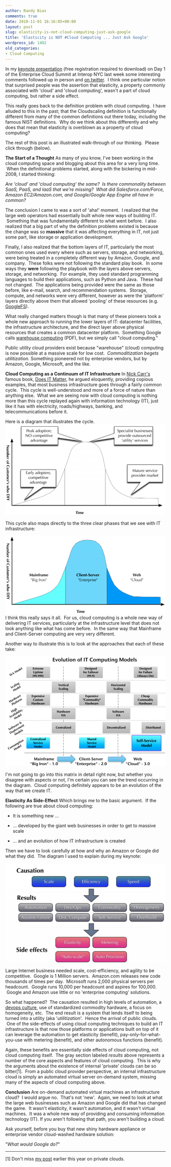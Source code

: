 ```yaml
---
author: Randy Bias
comments: true
date: 2010-11-01 16:16:05+00:00
layout: post
slug: elasticity-is-not-cloud-computing-just-ask-google
title: 'Elasticity is NOT #Cloud Computing ... Just Ask Google'
wordpress_id: 1492
old_categories:
- Cloud Computing
---
```


In my [keynote presentation](http://www.interop.com/newyork/2010/presentations/enterprise-cloud-summit.php) (free registration required to download) on Day 1 of the Enterprise Cloud Summit at Interop NYC last week some interesting comments followed up in person and [on twitter](http://twitter.com/acroll/status/27733665801).  I think one particular notion that surprised people was the assertion that elasticity, a property commonly associated with 'cloud' and 'cloud computing', wasn't a part of cloud computing, but rather a side effect.

This really goes back to the definition problem with cloud computing.  I have alluded to this in the past; that the Cloudscaling definition is functionally different from many of the common definitions out there today, including the famous NIST definitions.  Why do we think about this differently and why does that mean that elasticity is overblown as a property of cloud computing?

The rest of this post is an illustrated walk-through of our thinking.  Please click through (below).

<!-- more -->

**The Start of a Thought**
As many of you know, I've been working in the cloud computing space and blogging about this area for a very long time.  When the definitional problems started, along with the bickering in mid-2008, I started thinking:

_Are 'cloud' and 'cloud computing' the same?  Is there commonality between SaaS, PaaS, and IaaS that we're missing?  What did Salesforce.com/Force, Amazon EC2/Amazon.com, and Google/Google App Engine all have in common?_

The conclusion I came to was a sort of 'aha!' moment.  I realized that the large web operators had essentially built whole new ways of building IT.  Something that was fundamentally different to what went before.  I also realized that a big part of why the definition problems existed is because the change was so **massive** that it was affecting everything in IT, not just some part, like storage or application development.

Finally, I also realized that the bottom layers of IT, particularly the most common ones used every where such as servers, storage, and networking, were being treated in a completely different way by Amazon, Google, and company.  These folks were not following the standard play book.  In some ways they **were** following the playbook with the layers above servers, storage, and networking.  For example, they used standard programming languages to build their applications, such as Python and Java.  These had not changed.  The applications being provided were the same as those before, like e-mail, search, and recommendation systems.  Storage, compute, and networks were very different, however as were the 'platform' layers directly above them that allowed 'pooling' of these resources (e.g. [GoogleFS](http://en.wikipedia.org/wiki/GoogleFS)).

What really changed matters though is that many of these pioneers took a whole new approach to running the lower layers of IT: datacenter facilities, the infrastructure architecture, and the direct layer above physical resources that creates a common datacenter platform.  Something Google calls [warehouse computing](http://www.google.com/url?url=http://www.morganclaypool.com/doi/abs/10.2200/S00193ED1V01Y200905CAC006&rct=j&sa=U&ei=LZLITIvwGcugOpD9jPAI&ved=0CBQQFjAA&q=warehouse+computing+google&usg=AFQjCNGEH52MUt_CIE5yAHm542ylUYLz_Q) (PDF), but we simply call "cloud computing."

Public utility cloud providers exist because "warehouse" (cloud) computing is now possible at a massive scale for low cost.  _Commoditization begets utilitization._ Something pioneered not by enterprise vendors, but by Amazon, Google, Microsoft, and the like.

**Cloud Computing as a Continuum of IT Infrastructure**
In [Nick Carr's](http://www.roughtype.com/) famous book, [Does IT Matter](http://www.amazon.com/exec/obidos/ASIN/1591394449/routyp-20), he argued eloquently, providing copious examples, that most business infrastructure goes through a fairly common cycle.  This cycle is well-understood and more of a force of nature than anything else.  What we are seeing now with cloud computing is nothing more than this cycle replayed again with information technology (IT), just like it has with electricity, roads/highways, banking, and telecommunications before it.

Here is a diagram that illustrates the cycle.
![nick-carr-adoption-curve](/assets/media/2010/10/nick-carr-adoption-curve-1024x581.png)


This cycle also maps directly to the three clear phases that we see with IT infrastructure:




![nick-carr-adoption-curve-color](/assets/media/2010/10/nick-carr-adoption-curve-color-1024x501.png)I think this really says it all.  For us, cloud computing is a whole new way of delivering IT services, particularly at the infrastructure level that does not look anything like what has come before.  In the same way that Mainframe and Client-Server computing are very very different.




Another way to illustrate this is to look at the approaches that each of these take:




![mainframe-clientserver-cloud-evolution-blue-and-black](/assets/media/2010/10/mainframe-clientserver-cloud-evolution-blue-and-black-1024x702.png)




I'm not going to go into this matrix in detail right now, but whether you disagree with aspects or not, I'm certain you can see the trend occurring in the diagram.  Cloud computing definitely appears to be an evolution of the way that we create IT.



**Elasticity As Side-Effect**
Which brings me to the basic argument.  If the following are true about cloud computing:



	
  * It is something new ...

	
  * ... developed by the giant web businesses in order to get to massive scale

	
  * ... and an evolution of how IT infrastructure is created




Then we have to look carefully at how and why an Amazon or Google did what they did.  The diagram I used to explain during my keynote:




![causation-results-side-effects-cloud-computing](/assets/media/2010/10/causation-results-side-effects-cloud-computing1-1024x635.png)




Large Internet business needed scale, cost-efficiency, and agility to be competitive.  Google is 1 Million servers.  Amazon.com releases new code thousands of times per day.  Microsoft runs 2,000 physical servers per headcount.  Google runs 10,000 per headcount and aspires for 100,000.  Google and Amazon use little or no 'enterprise computing' solutions.



So what happened?  The causation resulted in high levels of automation, a [devops culture](http://en.wikipedia.org/wiki/DevOps), use of standardized commodity hardware, a focus on homogeneity, etc.  The end result is a system that lends itself to being turned into a utility (aka '_utilitization_'.  Hence the arrival of public clouds.  One of the side-effects of using cloud computing techniques to build an IT infrastructure is that now those platforms or applications built on top of it can leverage the automation to get elasticity (benefit), pay-only-for-what-you-use with metering (benefit), and other autonomous functions (benefit).

Again, these benefits are essentially side effects of cloud computing, not cloud computing itself.  The gray section labeled _results_ above represents a number of the core aspects and features of cloud computing.  This is why the arguments about the existence of internal 'private' clouds can be so bitter[1].  From a public cloud provider perspective, an internal infrastructure cloud is simply an automated virtual server on-demand system, missing many of the aspects of cloud computing above.

**Conclusion**
Are on-demand automated virtual machines an infrastructure cloud?  I would argue no.  That's not 'new'.  Again, we need to look at what the large web businesses such as Amazon and Google did that has changed the game.  It wasn't elasticity, it wasn't automation, and it wasn't virtual machines.  It was a whole new way of providing and consuming information technology (IT). If you aren't following that path, you aren't building a cloud.

Ask yourself, before you buy that new shiny hardware appliance or enterprise vendor cloud-washed hardware solution:


"_What would Google do?_"





* * *

[1] Don't miss [my post](http://cloudscaling.com/blog/cloud-computing/debunking-the-no-such-thing-as-a-private-cloud-myth) earlier this year on private clouds.

